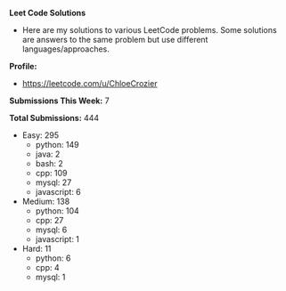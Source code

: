 **Leet Code Solutions**

- Here are my solutions to various LeetCode problems. Some solutions are answers to the same problem but use different languages/approaches.

**Profile:**

- https://leetcode.com/u/ChloeCrozier

**Submissions This Week:** 7

**Total Submissions:** 444
- Easy: 295
  - python: 149
  - java: 2
  - bash: 2
  - cpp: 109
  - mysql: 27
  - javascript: 6
- Medium: 138
  - python: 104
  - cpp: 27
  - mysql: 6
  - javascript: 1
- Hard: 11
  - python: 6
  - cpp: 4
  - mysql: 1